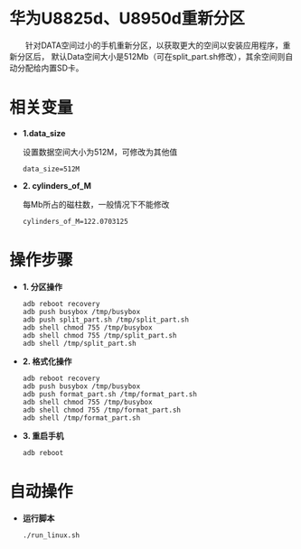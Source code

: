 华为U8825d、U8950d重新分区
========
　　针对DATA空间过小的手机重新分区，以获取更大的空间以安装应用程序，重新分区后，
默认Data空间大小是512Mb（可在split_part.sh修改），其余空间则自动分配给内置SD卡。

相关变量
========
*   **1.data_size**

    设置数据空间大小为512M，可修改为其他值

        data_size=512M

*   **2. cylinders_of_M**
    
    每Mb所占的磁柱数，一般情况下不能修改

        cylinders_of_M=122.0703125

操作步骤
========
*   **1. 分区操作**

        adb reboot recovery
        adb push busybox /tmp/busybox
        adb push split_part.sh /tmp/split_part.sh
        adb shell chmod 755 /tmp/busybox
        adb shell chmod 755 /tmp/split_part.sh
        adb shell /tmp/split_part.sh

*   **2. 格式化操作**

        adb reboot recovery
        adb push busybox /tmp/busybox
        adb push format_part.sh /tmp/format_part.sh
        adb shell chmod 755 /tmp/busybox
        adb shell chmod 755 /tmp/format_part.sh
        adb shell /tmp/format_part.sh

*   **3. 重启手机**

        adb reboot

自动操作
========
*   **运行脚本**

        ./run_linux.sh
